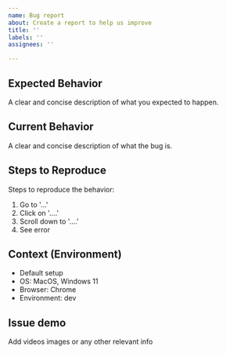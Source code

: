 ```yaml
---
name: Bug report
about: Create a report to help us improve
title: ''
labels: ''
assignees: ''

---
```


## Expected Behavior
A clear and concise description of what you expected to happen.

## Current Behavior
A clear and concise description of what the bug is.

## Steps to Reproduce
Steps to reproduce the behavior:
1. Go to '...'
2. Click on '....'
3. Scroll down to '....'
4. See error

## Context (Environment)
- Default setup
- OS: MacOS, Windows 11
- Browser: Chrome
- Environment: dev

## Issue demo
Add videos images or any other relevant info
